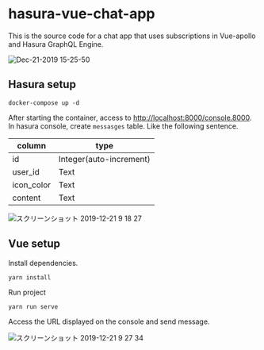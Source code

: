 # hasura-vue-chat-app

This is the source code for a chat app that uses subscriptions in Vue-apollo and Hasura GraphQL Engine.

![Dec-21-2019 15-25-50](https://user-images.githubusercontent.com/11070996/71304205-eba3b680-2406-11ea-87f4-1c737a2b2d26.gif)

## Hasura setup

```
docker-compose up -d
```

After starting the container, access to [http://localhost:8000/console.8000](http://localhost:8000/console.8000).
In hasura console, create `messasges` table. Like the following sentence.

|column|type|
|---|---|
|id| Integer(auto-increment)|
|user_id | Text |
|icon_color | Text |
|content | Text |

![スクリーンショット 2019-12-21 9 18 27](https://user-images.githubusercontent.com/11070996/71299812-02301a80-23d3-11ea-8a8d-e3ba877a86bf.png)

## Vue setup

Install dependencies.

```
yarn install
```

Run project

```
yarn run serve
```

Access the URL displayed on the console and send message.

![スクリーンショット 2019-12-21 9 27 34](https://user-images.githubusercontent.com/11070996/71299951-2d673980-23d4-11ea-91e5-fa86330b83df.png)



